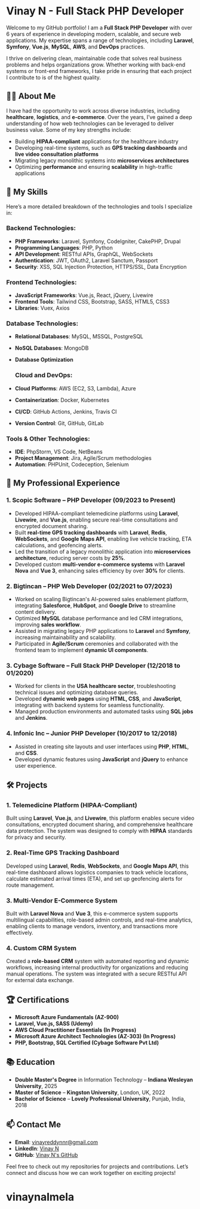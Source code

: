 # Vinay N - Full Stack PHP Developer

Welcome to my GitHub portfolio! I am a **Full Stack PHP Developer** with over 6 years of experience in developing modern, scalable, and secure web applications. My expertise spans a range of technologies, including **Laravel**, **Symfony**, **Vue.js**, **MySQL**, **AWS**, and **DevOps** practices.

I thrive on delivering clean, maintainable code that solves real business problems and helps organizations grow. Whether working with back-end systems or front-end frameworks, I take pride in ensuring that each project I contribute to is of the highest quality.

## 👨‍💻 About Me
I have had the opportunity to work across diverse industries, including **healthcare**, **logistics**, and **e-commerce**. Over the years, I’ve gained a deep understanding of how web technologies can be leveraged to deliver business value. Some of my key strengths include:

- Building **HIPAA-compliant** applications for the healthcare industry
- Developing real-time systems, such as **GPS tracking dashboards** and **live video consultation platforms**
- Migrating legacy monolithic systems into **microservices architectures**
- Optimizing **performance** and ensuring **scalability** in high-traffic applications

## 🚀 My Skills

Here’s a more detailed breakdown of the technologies and tools I specialize in:

### **Backend Technologies:**
- **PHP Frameworks**: Laravel, Symfony, CodeIgniter, CakePHP, Drupal
- **Programming Languages**: PHP, Python
- **API Development**: RESTful APIs, GraphQL, WebSockets
- **Authentication**: JWT, OAuth2, Laravel Sanctum, Passport
- **Security**: XSS, SQL Injection Protection, HTTPS/SSL, Data Encryption

### **Frontend Technologies:**
- **JavaScript Frameworks**: Vue.js, React, jQuery, Livewire
- **Frontend Tools**: Tailwind CSS, Bootstrap, SASS, HTML5, CSS3
- **Libraries**: Vuex, Axios

### **Database Technologies:**
- **Relational Databases**: MySQL, MSSQL, PostgreSQL
- **NoSQL Databases**: MongoDB
- **Database Optimization**

  ### **Cloud and DevOps:**
- **Cloud Platforms**: AWS (EC2, S3, Lambda), Azure
- **Containerization**: Docker, Kubernetes
- **CI/CD**: GitHub Actions, Jenkins, Travis CI
- **Version Control**: Git, GitHub, GitLab

### **Tools & Other Technologies:**
- **IDE**: PhpStorm, VS Code, NetBeans
- **Project Management**: Jira, Agile/Scrum methodologies
- **Automation**: PHPUnit, Codeception, Selenium

## 💼 My Professional Experience

### **1. Scopic Software – PHP Developer (09/2023 to Present)**
- Developed HIPAA-compliant telemedicine platforms using **Laravel**, **Livewire**, and **Vue.js**, enabling secure real-time consultations and encrypted document sharing.
- Built **real-time GPS tracking dashboards** with **Laravel**, **Redis**, **WebSockets**, and **Google Maps API**, enabling live vehicle tracking, ETA calculations, and geofencing alerts.
- Led the transition of a legacy monolithic application into **microservices architecture**, reducing server costs by **25%**.
- Developed custom **multi-vendor e-commerce systems** with **Laravel Nova** and **Vue 3**, enhancing sales efficiency by over **30%** for clients.

### **2. Bigtincan – PHP Web Developer (02/2021 to 07/2023)**
- Worked on scaling Bigtincan's AI-powered sales enablement platform, integrating **Salesforce**, **HubSpot**, and **Google Drive** to streamline content delivery.
- Optimized **MySQL** database performance and led CRM integrations, improving **sales workflow**.
- Assisted in migrating legacy PHP applications to **Laravel** and **Symfony**, increasing maintainability and scalability.
- Participated in **Agile/Scrum** ceremonies and collaborated with the frontend team to implement **dynamic UI components**.

### **3. Cybage Software – Full Stack PHP Developer (12/2018 to 01/2020)**
- Worked for clients in the **USA healthcare sector**, troubleshooting technical issues and optimizing database queries.
- Developed **dynamic web pages** using **HTML, CSS**, and **JavaScript**, integrating with backend systems for seamless functionality.
- Managed production environments and automated tasks using **SQL jobs** and **Jenkins**.

### **4. Infonic Inc – Junior PHP Developer (10/2017 to 12/2018)**
- Assisted in creating site layouts and user interfaces using **PHP**, **HTML**, and **CSS**.
- Developed dynamic features using **JavaScript** and **jQuery** to enhance user experience.

## 🛠 Projects

### 1. **Telemedicine Platform (HIPAA-Compliant)**
Built using **Laravel**, **Vue.js**, and **Livewire**, this platform enables secure video consultations, encrypted document sharing, and comprehensive healthcare data protection. The system was designed to comply with **HIPAA** standards for privacy and security.

### 2. **Real-Time GPS Tracking Dashboard**
Developed using **Laravel**, **Redis**, **WebSockets**, and **Google Maps API**, this real-time dashboard allows logistics companies to track vehicle locations, calculate estimated arrival times (ETA), and set up geofencing alerts for route management.

### 3. **Multi-Vendor E-Commerce System**
Built with **Laravel Nova** and **Vue 3**, this e-commerce system supports multilingual capabilities, role-based admin controls, and real-time analytics, enabling clients to manage vendors, inventory, and transactions more effectively.

### 4. **Custom CRM System**
Created a **role-based CRM** system with automated reporting and dynamic workflows, increasing internal productivity for organizations and reducing manual operations. The system was integrated with a secure RESTful API for external data exchange.

## 🏆 Certifications

- **Microsoft Azure Fundamentals (AZ-900)**
- **Laravel, Vue.js, SASS (Udemy)**
- **AWS Cloud Practitioner Essentials (In Progress)**
- **Microsoft Azure Architect Technologies (AZ-303) (In Progress)**
- **PHP, Bootstrap, SQL Certified (Cybage Software Pvt Ltd)**

## 📚 Education

- **Double Master's Degree** in Information Technology – **Indiana Wesleyan University**, 2025
- **Master of Science** – **Kingston University**, London, UK, 2022
- **Bachelor of Science** – **Lovely Professional University**, Punjab, India, 2018

## 📫 Contact Me

- **Email**: [vinayreddynnr@gmail.com](mailto:vinayreddynnr@gmail.com)
- **LinkedIn**: [Vinay N](https://www.linkedin.com/in/vinay-n-6390071a3/)
- **GitHub**: [Vinay N's GitHub](https://github.com/vinay-n)

Feel free to check out my repositories for projects and contributions. Let’s connect and discuss how we can work together on exciting projects!

# vinaynalmela
